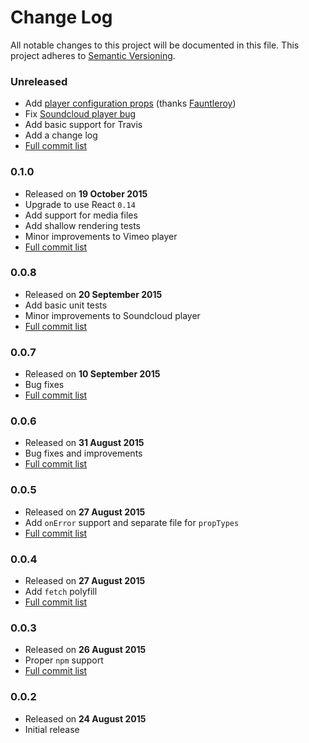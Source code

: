 # Change Log
All notable changes to this project will be documented in this file. This project adheres to [Semantic Versioning](http://semver.org/).


### Unreleased

* Add [player configuration props](https://github.com/CookPete/react-player/pull/4) (thanks [Fauntleroy](https://github.com/Fauntleroy))
* Fix [Soundcloud player bug](https://github.com/CookPete/react-player/issues/6)
* Add basic support for Travis
* Add a change log
* [Full commit list](https://github.com/CookPete/react-player/compare/v0.1.0...master)


### 0.1.0

* Released on **19 October 2015**
* Upgrade to use React `0.14`
* Add support for media files
* Add shallow rendering tests
* Minor improvements to Vimeo player
* [Full commit list](https://github.com/CookPete/react-player/compare/v0.0.8...v0.1.0)


### 0.0.8

* Released on **20 September 2015**
* Add basic unit tests
* Minor improvements to Soundcloud player
* [Full commit list](https://github.com/CookPete/react-player/compare/v0.0.7...v0.0.8)


### 0.0.7

* Released on **10 September 2015**
* Bug fixes
* [Full commit list](https://github.com/CookPete/react-player/compare/v0.0.6...v0.0.7)


### 0.0.6

* Released on **31 August 2015**
* Bug fixes and improvements
* [Full commit list](https://github.com/CookPete/react-player/compare/v0.0.5...v0.0.6)


### 0.0.5

* Released on **27 August 2015**
* Add `onError` support and separate file for `propTypes`
* [Full commit list](https://github.com/CookPete/react-player/compare/v0.0.4...v0.0.5)


### 0.0.4

* Released on **27 August 2015**
* Add `fetch` polyfill
* [Full commit list](https://github.com/CookPete/react-player/compare/v0.0.3...v0.0.4)


### 0.0.3

* Released on **26 August 2015**
* Proper `npm` support
* [Full commit list](https://github.com/CookPete/react-player/compare/v0.0.2...v0.0.3)


### 0.0.2

* Released on **24 August 2015**
* Initial release


